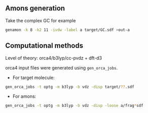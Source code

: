 
## Amons generation

Take the complex GC for example
```bash
genamon -k 8 -k2 11 -ivdw -label a target/GC.sdf >out-a
```

## Computational methods

Level of theory: orca4/b3lyp/cc-pvdz + dft-d3

orca4 input files were generated using `gen_orca_jobs`.

  - For target molecule:
```bash
gen_orca_jobs -t optg -m b3lyp -b vdz -disp target/??.sdf
```

  - For amons:
```bash
gen_orca_jobs -t optg -m b3lyp -b vdz -disp -loose a/frag*sdf
```


